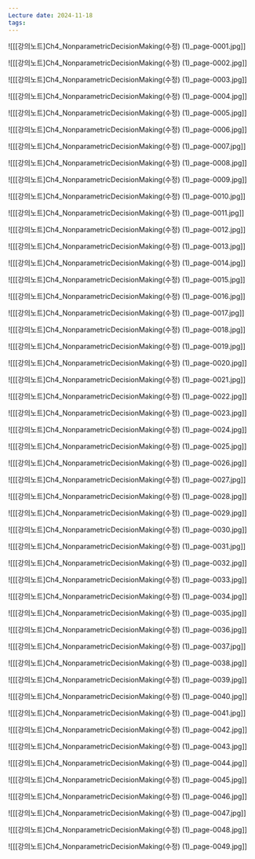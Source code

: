 ```yaml
---
Lecture date: 2024-11-18
tags:
---
```

![[[강의노트]Ch4_NonparametricDecisionMaking(수정) (1)_page-0001.jpg]]

![[[강의노트]Ch4_NonparametricDecisionMaking(수정) (1)_page-0002.jpg]]

![[[강의노트]Ch4_NonparametricDecisionMaking(수정) (1)_page-0003.jpg]]

![[[강의노트]Ch4_NonparametricDecisionMaking(수정) (1)_page-0004.jpg]]

![[[강의노트]Ch4_NonparametricDecisionMaking(수정) (1)_page-0005.jpg]]

![[[강의노트]Ch4_NonparametricDecisionMaking(수정) (1)_page-0006.jpg]]

![[[강의노트]Ch4_NonparametricDecisionMaking(수정) (1)_page-0007.jpg]]

![[[강의노트]Ch4_NonparametricDecisionMaking(수정) (1)_page-0008.jpg]]

![[[강의노트]Ch4_NonparametricDecisionMaking(수정) (1)_page-0009.jpg]]

![[[강의노트]Ch4_NonparametricDecisionMaking(수정) (1)_page-0010.jpg]]

![[[강의노트]Ch4_NonparametricDecisionMaking(수정) (1)_page-0011.jpg]]

![[[강의노트]Ch4_NonparametricDecisionMaking(수정) (1)_page-0012.jpg]]

![[[강의노트]Ch4_NonparametricDecisionMaking(수정) (1)_page-0013.jpg]]

![[[강의노트]Ch4_NonparametricDecisionMaking(수정) (1)_page-0014.jpg]]

![[[강의노트]Ch4_NonparametricDecisionMaking(수정) (1)_page-0015.jpg]]

![[[강의노트]Ch4_NonparametricDecisionMaking(수정) (1)_page-0016.jpg]]

![[[강의노트]Ch4_NonparametricDecisionMaking(수정) (1)_page-0017.jpg]]

![[[강의노트]Ch4_NonparametricDecisionMaking(수정) (1)_page-0018.jpg]]

![[[강의노트]Ch4_NonparametricDecisionMaking(수정) (1)_page-0019.jpg]]

![[[강의노트]Ch4_NonparametricDecisionMaking(수정) (1)_page-0020.jpg]]

![[[강의노트]Ch4_NonparametricDecisionMaking(수정) (1)_page-0021.jpg]]

![[[강의노트]Ch4_NonparametricDecisionMaking(수정) (1)_page-0022.jpg]]

![[[강의노트]Ch4_NonparametricDecisionMaking(수정) (1)_page-0023.jpg]]

![[[강의노트]Ch4_NonparametricDecisionMaking(수정) (1)_page-0024.jpg]]

![[[강의노트]Ch4_NonparametricDecisionMaking(수정) (1)_page-0025.jpg]]

![[[강의노트]Ch4_NonparametricDecisionMaking(수정) (1)_page-0026.jpg]]

![[[강의노트]Ch4_NonparametricDecisionMaking(수정) (1)_page-0027.jpg]]

![[[강의노트]Ch4_NonparametricDecisionMaking(수정) (1)_page-0028.jpg]]

![[[강의노트]Ch4_NonparametricDecisionMaking(수정) (1)_page-0029.jpg]]

![[[강의노트]Ch4_NonparametricDecisionMaking(수정) (1)_page-0030.jpg]]

![[[강의노트]Ch4_NonparametricDecisionMaking(수정) (1)_page-0031.jpg]]

![[[강의노트]Ch4_NonparametricDecisionMaking(수정) (1)_page-0032.jpg]]

![[[강의노트]Ch4_NonparametricDecisionMaking(수정) (1)_page-0033.jpg]]

![[[강의노트]Ch4_NonparametricDecisionMaking(수정) (1)_page-0034.jpg]]

![[[강의노트]Ch4_NonparametricDecisionMaking(수정) (1)_page-0035.jpg]]

![[[강의노트]Ch4_NonparametricDecisionMaking(수정) (1)_page-0036.jpg]]

![[[강의노트]Ch4_NonparametricDecisionMaking(수정) (1)_page-0037.jpg]]

![[[강의노트]Ch4_NonparametricDecisionMaking(수정) (1)_page-0038.jpg]]

![[[강의노트]Ch4_NonparametricDecisionMaking(수정) (1)_page-0039.jpg]]

![[[강의노트]Ch4_NonparametricDecisionMaking(수정) (1)_page-0040.jpg]]

![[[강의노트]Ch4_NonparametricDecisionMaking(수정) (1)_page-0041.jpg]]

![[[강의노트]Ch4_NonparametricDecisionMaking(수정) (1)_page-0042.jpg]]

![[[강의노트]Ch4_NonparametricDecisionMaking(수정) (1)_page-0043.jpg]]

![[[강의노트]Ch4_NonparametricDecisionMaking(수정) (1)_page-0044.jpg]]

![[[강의노트]Ch4_NonparametricDecisionMaking(수정) (1)_page-0045.jpg]]

![[[강의노트]Ch4_NonparametricDecisionMaking(수정) (1)_page-0046.jpg]]

![[[강의노트]Ch4_NonparametricDecisionMaking(수정) (1)_page-0047.jpg]]

![[[강의노트]Ch4_NonparametricDecisionMaking(수정) (1)_page-0048.jpg]]

![[[강의노트]Ch4_NonparametricDecisionMaking(수정) (1)_page-0049.jpg]]